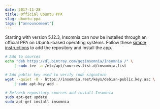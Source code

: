 ```yaml
---
date: 2017-11-28
title: Official Ubuntu PPA
slug: ubuntu-ppa
tags: ["announcement"]
---
```


Starting with version 5.12.3, Insomnia can now be installed through an 
official PPA on Ubuntu-based operating systems. Follow these 
[simple instructions](https://support.insomnia.rest/article/23-installation#ubuntu) to add
the repository and install the app. 

<!--more-->

```bash
# Add to sources
echo "deb https://dl.bintray.com/getinsomnia/Insomnia /" \
    | sudo tee -a /etc/apt/sources.list.d/insomnia.list

# Add public key used to verify code signature
wget --quiet -O - https://insomnia.rest/keys/debian-public.key.asc \
    | sudo apt-key add -

# Refresh repository sources and install Insomnia
sudo apt-get update
sudo apt-get install insomnia
```
